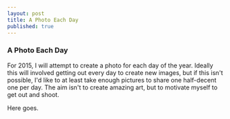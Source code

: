 ```yaml
---
layout: post
title: A Photo Each Day
published: true
---
```


### A Photo Each Day 

For 2015, I will attempt to create a photo for each day of the year. Ideally this will involved getting out every day to create new images, but if this isn't possible, I'd like to at least take enough pictures to share one half-decent one per day. The aim isn't to create amazing art, but to motivate myself to get out and shoot. 

Here goes. 